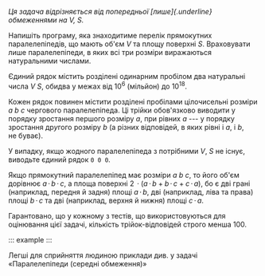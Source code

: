 *Ця задача відрізняється від попередньої [лише]{.underline} обмеженнями
на $V$, $S$.*

Напишіть програму, яка знаходитиме перелік прямокутних паралелепіпедів,
що мають об'єм $V$ та площу поверхні $S$. Враховувати лише
паралелепіпеди, в яких всі три розміри виражаються натуральними числами.

Єдиний рядок містить розділені одинарним пробілом два натуральні числа
$V$ $S$, обидва у межах від $10^6$ (мільйон) до $10^{18}$.

Кожен рядок повинен містити розділені пробілами цілочисельні розміри
$a$ $b$ $c$ чергового паралелепіпеда. Ці трійки обов'язково виводити у
порядку зростання першого розміру $a$, при рівних $a$ --- у порядку
зростання др*у*гого розміру $b$ (а різних відповідей, в яких рівні
і $a$, і $b$, не буває).

У випадку, якщо жодного паралелепіпеда з потрібними $V$, $S$ не існує,
виводьте єдиний рядок `0 0 0`.

Якщо прямокутний паралелепіпед має розміри $a$ $b$ $c$, то його об'єм
дорівнює ${a\,{\cdot}\,b\,{\cdot}\,c}$, а площа поверхні
${2\,{\cdot}\bigl(a\,{\cdot}\,b}+{b\,{\cdot}\,c}+{c\,{\cdot}\,a}\bigr)$,
бо є дві грані (наприклад, передня й задня) площі ${a\,{\cdot}\,b}$, дві
(наприклад, ліва та права) площі ${b\,{\cdot}\,c}$ та дві (наприклад,
верхня й нижня) площі ${c\,{\cdot}\,a}$.

Гарантовано, що у кожному з тестів, що використовуються для оцінювання
цієї задачі, кількість трійок-відповідей строго менша 100.

::: example
:::

Легші для сприйняття людиною приклади див. у задачі «Паралелепіпеди
(середні обмеження)»
